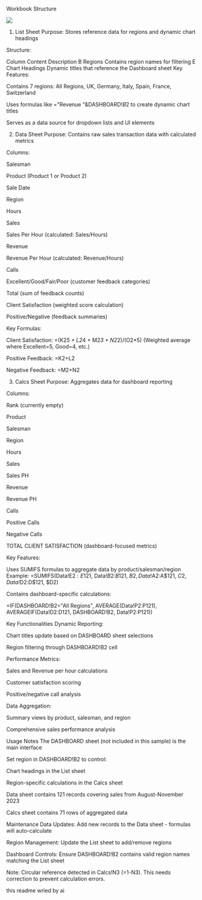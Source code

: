 Workbook Structure

![](https://github.com/aminm015/Excel_Dashboard-/blob/main/Sales_Excel_Dashboard/Record%201.gif)

1. List Sheet
Purpose: Stores reference data for regions and dynamic chart headings

Structure:

Column	Content	Description
B	Regions	Contains region names for filtering
E	Chart Headings	Dynamic titles that reference the Dashboard sheet
Key Features:

Contains 7 regions: All Regions, UK, Germany, Italy, Spain, France, Switzerland

Uses formulas like ="Revenue "&DASHBOARD!$B$2 to create dynamic chart titles

Serves as a data source for dropdown lists and UI elements

2. Data Sheet
Purpose: Contains raw sales transaction data with calculated metrics

Columns:

Salesman

Product (Product 1 or Product 2)

Sale Date

Region

Hours

Sales

Sales Per Hour (calculated: Sales/Hours)

Revenue

Revenue Per Hour (calculated: Revenue/Hours)

Calls

Excellent/Good/Fair/Poor (customer feedback categories)

Total (sum of feedback counts)

Client Satisfaction (weighted score calculation)

Positive/Negative (feedback summaries)

Key Formulas:

Client Satisfaction:
=(K2*5 + L2*4 + M2*3 + N2*2)/(O2*5)
(Weighted average where Excellent=5, Good=4, etc.)

Positive Feedback: =K2+L2

Negative Feedback: =M2+N2

3. Calcs Sheet
Purpose: Aggregates data for dashboard reporting

Columns:

Rank (currently empty)

Product

Salesman

Region

Hours

Sales

Sales PH

Revenue

Revenue PH

Calls

Positive Calls

Negative Calls

TOTAL CLIENT SATISFACTION (dashboard-focused metrics)

Key Features:

Uses SUMIFS formulas to aggregate data by product/salesman/region
Example:
=SUMIFS(Data!E$2:E$121, Data!$B$2:$B$121, $B2, Data!$A$2:$A$121, $C2, Data!$D$2:$D$121, $D2)

Contains dashboard-specific calculations:

=IF(DASHBOARD!B2="All Regions", AVERAGE(Data!P2:P121), AVERAGEIF(Data!D2:D121, DASHBOARD!B2, Data!P2:P121))

Key Functionalities
Dynamic Reporting:

Chart titles update based on DASHBOARD sheet selections

Region filtering through DASHBOARD!B2 cell

Performance Metrics:

Sales and Revenue per hour calculations

Customer satisfaction scoring

Positive/negative call analysis

Data Aggregation:

Summary views by product, salesman, and region

Comprehensive sales performance analysis

Usage Notes
The DASHBOARD sheet (not included in this sample) is the main interface

Set region in DASHBOARD!B2 to control:

Chart headings in the List sheet

Region-specific calculations in the Calcs sheet

Data sheet contains 121 records covering sales from August-November 2023

Calcs sheet contains 71 rows of aggregated data

Maintenance
Data Updates: Add new records to the Data sheet - formulas will auto-calculate

Region Management: Update the List sheet to add/remove regions

Dashboard Controls: Ensure DASHBOARD!B2 contains valid region names matching the List sheet

Note: Circular reference detected in Calcs!N3 (=1-N3). This needs correction to prevent calculation errors.

this readme  wried by ai 

